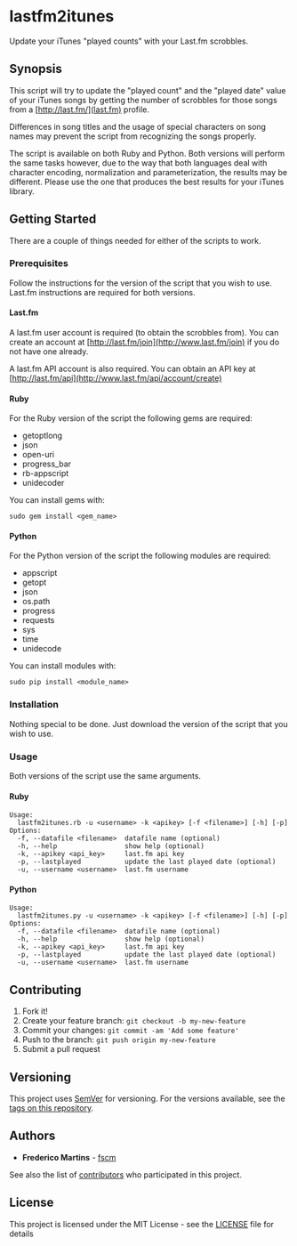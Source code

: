 # lastfm2itunes

Update your iTunes "played counts" with your Last.fm scrobbles.

## Synopsis

This script will try to update the "played count" and the "played date" value
of your iTunes songs by getting the number of scrobbles for those songs from
a [http://last.fm/](last.fm) profile.

Differences in song titles and the usage of special characters on song names
may prevent the script from recognizing the songs properly.

The script is available on both Ruby and Python. Both versions will perform the
same tasks however, due to the way that both languages deal with character
encoding, normalization and parameterization, the results may be different.
Please use the one that produces the best results for your iTunes library.

## Getting Started

There are a couple of things needed for either of the scripts to work.

### Prerequisites

Follow the instructions for the version of the script that you wish to use.
Last.fm instructions are required for both versions.

#### Last.fm

A last.fm user account is required (to obtain the scrobbles from). You can
create an account at [http://last.fm/join](http://www.last.fm/join) if you do
not have one already.

A last.fm API account is also required. You can obtain an API key at
[http://last.fm/api](http://www.last.fm/api/account/create)


#### Ruby

For the Ruby version of the script the following gems are required:

* getoptlong
* json
* open-uri
* progress_bar
* rb-appscript
* unidecoder

You can install gems with:

```
sudo gem install <gem_name>
```

#### Python

For the Python version of the script the following modules are required:

* appscript
* getopt
* json
* os.path
* progress
* requests
* sys
* time
* unidecode

You can install modules with:

```
sudo pip install <module_name>
```

### Installation

Nothing special to be done. Just download the version of the script that you
wish to use.

### Usage

Both versions of the script use the same arguments.

#### Ruby

```
Usage:
  lastfm2itunes.rb -u <username> -k <apikey> [-f <filename>] [-h] [-p]
Options:
  -f, --datafile <filename>  datafile name (optional)
  -h, --help                 show help (optional)
  -k, --apikey <api_key>     last.fm api key
  -p, --lastplayed           update the last played date (optional)
  -u, --username <username>  last.fm username
```

#### Python

```
Usage:
  lastfm2itunes.py -u <username> -k <apikey> [-f <filename>] [-h] [-p]
Options:
  -f, --datafile <filename>  datafile name (optional)
  -h, --help                 show help (optional)
  -k, --apikey <api_key>     last.fm api key
  -p, --lastplayed           update the last played date (optional)
  -u, --username <username>  last.fm username
```

## Contributing

1. Fork it!
2. Create your feature branch: `git checkout -b my-new-feature`
3. Commit your changes: `git commit -am 'Add some feature'`
4. Push to the branch: `git push origin my-new-feature`
5. Submit a pull request

## Versioning

This project uses [SemVer](http://semver.org/) for versioning. For the versions
available, see the [tags on this repository](https://github.com/fscm/lastfm2itunes/tags).

## Authors

* **Frederico Martins** - [fscm](https://github.com/fscm)

See also the list of [contributors](https://github.com/fscm/lastfm2itunes/contributors)
who participated in this project.

## License

This project is licensed under the MIT License - see the [LICENSE](LICENSE)
file for details
